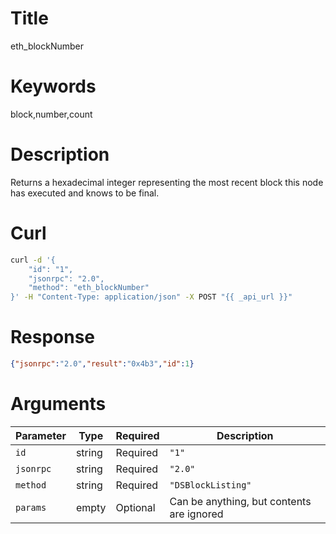 # Title

eth_blockNumber

# Keywords

block,number,count

# Description

Returns a hexadecimal integer representing the most recent block this node has executed and knows to be final.

# Curl

```sh
curl -d '{
    "id": "1",
    "jsonrpc": "2.0",
    "method": "eth_blockNumber"
}' -H "Content-Type: application/json" -X POST "{{ _api_url }}"
```

# Response

```json
{"jsonrpc":"2.0","result":"0x4b3","id":1}
```

# Arguments

| Parameter | Type   | Required | Description                                                |
| --------- | ------ | -------- | ---------------------------------------------------------- |
| `id`      | string | Required | `"1"`                                                      |
| `jsonrpc` | string | Required | `"2.0"`                                                    |
| `method`  | string | Required | `"DSBlockListing"`                                         |
| `params`  | empty  | Optional | Can be anything, but contents are ignored                  |
